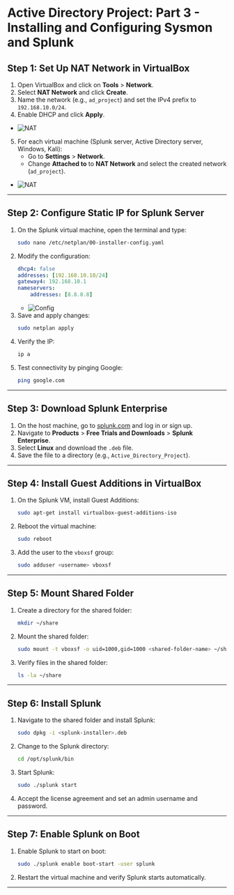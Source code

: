 # Active Directory Project: Part 3 - Installing and Configuring Sysmon and Splunk
## Step 1: Set Up NAT Network in VirtualBox
1. Open VirtualBox and click on **Tools** > **Network**.
2. Select **NAT Network** and click **Create**.
3. Name the network (e.g., `ad_project`) and set the IPv4 prefix to `192.168.10.0/24`.
4. Enable DHCP and click **Apply**.
- ![NAT](https://i.imgur.com/TvD4DHh.png)
5. For each virtual machine (Splunk server, Active Directory server, Windows, Kali):
    - Go to **Settings** > **Network**.
    - Change **Attached to** to **NAT Network** and select the created network (`ad_project`).
- ![NAT](https://i.imgur.com/q42HUie.png)
---

## Step 2: Configure Static IP for Splunk Server
1. On the Splunk virtual machine, open the terminal and type:
    ```bash
    sudo nano /etc/netplan/00-installer-config.yaml
    ```
2. Modify the configuration:
    ```yaml
    dhcp4: false
    addresses: [192.168.10.10/24]
    gateway4: 192.168.10.1
    nameservers:
        addresses: [8.8.8.8]
    ```
   - ![Config](https://i.imgur.com/OfPNidw.png)
3. Save and apply changes:
    ```bash
    sudo netplan apply
    ```
4. Verify the IP:
    ```bash
    ip a
    ```
5. Test connectivity by pinging Google:
    ```bash
    ping google.com
    ```

---

## Step 3: Download Splunk Enterprise
1. On the host machine, go to [splunk.com](https://www.splunk.com) and log in or sign up.
2. Navigate to **Products** > **Free Trials and Downloads** > **Splunk Enterprise**.
3. Select **Linux** and download the `.deb` file.
4. Save the file to a directory (e.g., `Active_Directory_Project`).

---

## Step 4: Install Guest Additions in VirtualBox
1. On the Splunk VM, install Guest Additions:
    ```bash
    sudo apt-get install virtualbox-guest-additions-iso
    ```
2. Reboot the virtual machine:
    ```bash
    sudo reboot
    ```
3. Add the user to the `vboxsf` group:
    ```bash
    sudo adduser <username> vboxsf
    ```

---

## Step 5: Mount Shared Folder
1. Create a directory for the shared folder:
    ```bash
    mkdir ~/share
    ```
2. Mount the shared folder:
    ```bash
    sudo mount -t vboxsf -o uid=1000,gid=1000 <shared-folder-name> ~/share
    ```
3. Verify files in the shared folder:
    ```bash
    ls -la ~/share
    ```

---

## Step 6: Install Splunk
1. Navigate to the shared folder and install Splunk:
    ```bash
    sudo dpkg -i <splunk-installer>.deb
    ```
2. Change to the Splunk directory:
    ```bash
    cd /opt/splunk/bin
    ```
3. Start Splunk:
    ```bash
    sudo ./splunk start
    ```
4. Accept the license agreement and set an admin username and password.

---

## Step 7: Enable Splunk on Boot
1. Enable Splunk to start on boot:
    ```bash
    sudo ./splunk enable boot-start -user splunk
    ```
2. Restart the virtual machine and verify Splunk starts automatically.

---
